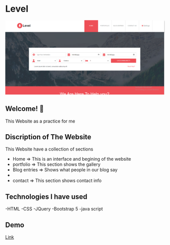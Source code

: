 # Level
![Design Preview](images/Capture.PNG)

## Welcome! 👋

This Website as a practice for me 

 
## Discription of The Website

This Website have a collection of sections 
  - Home     => This is an interface and begining of the website
  - portfolio  => This section shows the gallery
  - Blog entries  => Shows what people in our  blog say
  -
  - contact => This section shows contact info
 
 

## Technologies I have used
-HTML
-CSS
-JQuery
-Bootstrap 5
-java script

## Demo
[Link]( https://mohamedkhamismoka.github.io/Level/)